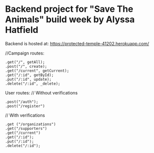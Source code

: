 # Backend project for "Save The Animals" build week by Alyssa Hatfield

  Backend is hosted at: https://protected-temple-41202.herokuapp.com/

//Campaign routes:

    .get("/", getAll);
    .post("/", create);
    .get("/current", getCurrent);
    .get("/:id", getById);
    .put("/:id", update);
    .delete("/:id", _delete);

User routes:
// Without verifications

    .post("/auth");
    .post("/register")

// With verifications

    .get ("/organizations")
    .get("/supporters")
    .get("/current")
    .get("/:id");
    .put("/:id");
    .delete("/:id");
